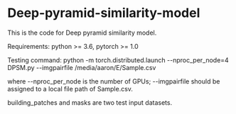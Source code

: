 # Deep-pyramid-similarity-model
This is the code for Deep pyramid similarity model. 

Requirements: python >= 3.6, pytorch >= 1.0

Testing command: python -m torch.distributed.launch --nproc_per_node=4 DPSM.py --imgpairfile /media/aaron/E/Sample.csv

where --nproc_per_node is the number of GPUs; --imgpairfile should be assigned to a local file path of Sample.csv.

building_patches and masks are two test input datasets. 
